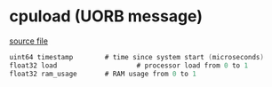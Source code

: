 # cpuload (UORB message)



[source file](https://github.com/PX4/PX4-Autopilot/blob/release/1.13/msg/cpuload.msg)

```c
uint64 timestamp        # time since system start (microseconds)
float32 load                    # processor load from 0 to 1
float32 ram_usage       # RAM usage from 0 to 1

```
